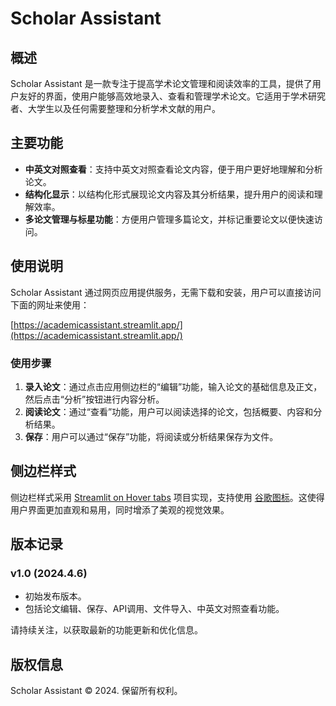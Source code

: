 # Scholar Assistant

## 概述

Scholar Assistant 是一款专注于提高学术论文管理和阅读效率的工具，提供了用户友好的界面，使用户能够高效地录入、查看和管理学术论文。它适用于学术研究者、大学生以及任何需要整理和分析学术文献的用户。

## 主要功能

- **中英文对照查看**：支持中英文对照查看论文内容，便于用户更好地理解和分析论文。
- **结构化显示**：以结构化形式展现论文内容及其分析结果，提升用户的阅读和理解效率。
- **多论文管理与标星功能**：方便用户管理多篇论文，并标记重要论文以便快速访问。

## 使用说明

Scholar Assistant 通过网页应用提供服务，无需下载和安装，用户可以直接访问下面的网址来使用：

[https://academicassistant.streamlit.app/](https://academicassistant.streamlit.app/)

### 使用步骤

1. **录入论文**：通过点击应用侧边栏的“编辑”功能，输入论文的基础信息及正文，然后点击“分析”按钮进行内容分析。
2. **阅读论文**：通过“查看”功能，用户可以阅读选择的论文，包括概要、内容和分析结果。
3. **保存**：用户可以通过“保存”功能，将阅读或分析结果保存为文件。

## 侧边栏样式

侧边栏样式采用 [Streamlit on Hover tabs](https://github.com/Socvest/streamlit-on-Hover-tabs) 项目实现，支持使用 [谷歌图标](https://fonts.google.com/icons)。这使得用户界面更加直观和易用，同时增添了美观的视觉效果。

## 版本记录

### v1.0 (2024.4.6)
- 初始发布版本。
- 包括论文编辑、保存、API调用、文件导入、中英文对照查看功能。

请持续关注，以获取最新的功能更新和优化信息。

## 版权信息

Scholar Assistant © 2024. 保留所有权利。
